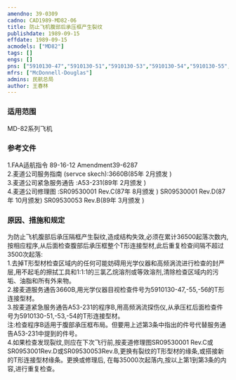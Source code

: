 ```yaml
---
amendno: 39-0309  
cadno: CAD1989-MD82-06  
title: 防止飞机腹部后承压框产生裂纹  
publishdate: 1989-09-15  
effdate: 1989-09-15  
acmodels: ["MD82"]  
tags: []  
engs: []  
pns: ["5910130-47","5910130-51","5910130-53","5910130-54","5910130-55","5910130-56"]  
mfrs: ["McDonnell-Douglas"]  
admins: 民航总局  
author: 王春林  
---
```

  
### 适用范围  
MD-82系列飞机  
  
<!--more-->  
### 参考文件  
  1.FAA适航指令 89-16-12 Amendment39-6287  
  2.麦道公司服务指南 (servce skech):3660B(85年 2月颁发 )  
  3.麦道公司紧急服务通告 :A53-231(89年 2月颁发 )  
  4.麦道公司修理图 :SR09530001 Rev.C(87年 8月颁发 )    SR09530001 Rev.D(87年 10月颁发)    SR09530053 Rev.B(89年 3月颁发 )  
  
### 原因、措施和规定  

  为防止飞机腹部后承压隔框产生裂纹,造成结构失效,必须在累计36500起落次数内,按相应程序,从后面检查腹部后承压框整个T形连接型材,此后重复检查间隔不超过3500次起落:  
  1.去掉T形型材检查区域内的任何可能妨碍用光学仪器和高频涡流进行检查的封严层,用不起毛的擦拭工具和1:1:1的三氯乙烷溶剂或等效溶剂,清除检查区域内的污垢、油脂和所有外来物。  
  2.接麦道服务通告3660B,用光学仪器目视检查件号为5910130-47,-55,-56的T形连接型材。    
  3.按麦道紧急服务通告A53-231的程序B,用高频涡流探伤仪,从承压杠后面检查件号为5910130-51,-53,-54的T形连接型材。  
  注:检查程序B适用于腹部承压框布局。但要用上述第3条中指出的件号代替服务通告A53-231中提到的件号。  
  4.如果检查发现裂纹,则应在下次飞行前,按麦道修理图SR09530001 Rev.C或SR0953001Rev.D或SR09530053Rev.B,更换有裂纹的T形型材的缘条,或搭接新的T形连接型材缘条。更换或修理后, 在每35000次起落内,按以上第1到第3条的内容,进行重复检查。  
  
